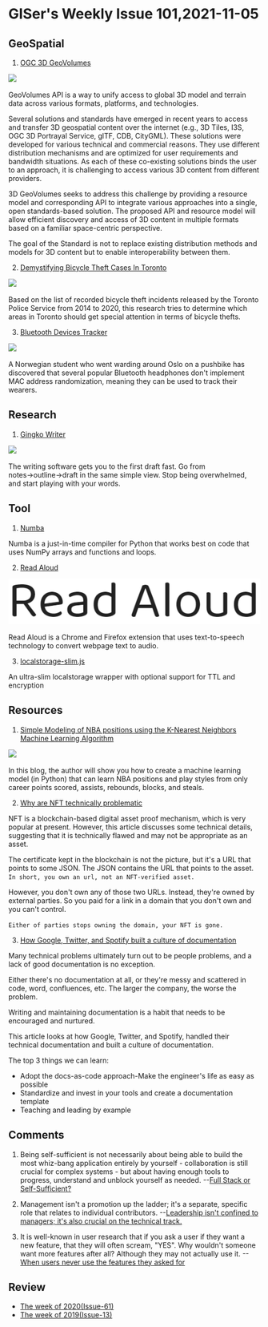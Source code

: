 # GISer's Weekly Issue 101,2021-11-05

## GeoSpatial

1. [OGC 3D GeoVolumes](https://transfer.hft-stuttgart.de/gitlab/ogc/3dgeovolumesapi)

![](https://transfer.hft-stuttgart.de/gitlab/ogc/3dgeovolumesapi/-/raw/master/img/ResourceArchitecture2.jpg)

GeoVolumes API is a way to unify access to global 3D model and terrain data across various formats, platforms, and technologies.

Several solutions and standards have emerged in recent years to access and transfer 3D geospatial content over the internet (e.g., 3D Tiles, I3S, OGC 3D Portrayal Service, glTF, CDB, CityGML). These solutions were developed for various technical and commercial reasons. They use different distribution mechanisms and are optimized for user requirements and bandwidth situations. As each of these co-existing solutions binds the user to an approach, it is challenging to access various 3D content from different providers.

3D GeoVolumes seeks to address this challenge by providing a resource model and corresponding API to integrate various approaches into a single, open standards-based solution. The proposed API and resource model will allow efficient discovery and access of 3D content in multiple formats based on a familiar space-centric perspective.

The goal of the Standard is not to replace existing distribution methods and models for 3D content but to enable interoperability between them.

2. [Demystifying Bicycle Theft Cases In Toronto](https://towardsdatascience.com/demystifying-bicycle-theft-cases-in-toronto-which-neighborhoods-should-get-more-attention-1ff273115474)

![](https://miro.medium.com/max/700/1*BhwLuRxIdvZhe5EQvWiqrw.png)

Based on the list of recorded bicycle theft incidents released by the Toronto Police Service from 2014 to 2020, this research tries to determine which areas in Toronto should get special attention in terms of bicycle thefts.

3. [Bluetooth Devices Tracker](https://www.theregister.com/2021/09/04/bluetooth_headphones_tracking_oslo/)

![](https://cdn.beekka.com/blogimg/asset/202111/bg2021110502.jpg)

A Norwegian student who went warding around Oslo on a pushbike has discovered that several popular Bluetooth headphones don't implement MAC address randomization, meaning they can be used to track their wearers.

## Research

1. [Gingko Writer](https://gingkowriter.com/)

![](https://d33wubrfki0l68.cloudfront.net/92c3320598584bbdd884e673e3bfd1be130e8e5f/f1095/img/big-picture-details.png)

The writing software gets you to the first draft fast. Go from notes→outline→draft in the same simple view. Stop being overwhelmed, and start playing with your words.

## Tool

1. [Numba](https://github.com/numba/numba)

Numba is a just-in-time compiler for Python that works best on code that uses NumPy arrays and functions and loops.

2. [Read Aloud](https://github.com/ken107/read-aloud)

![](https://github.com/ken107/read-aloud/raw/master/docs/images/logo-text-trans.png)

Read Aloud is a Chrome and Firefox extension that uses text-to-speech technology to convert webpage text to audio.

3. [localstorage-slim.js](https://github.com/digitalfortress-tech/localstorage-slim)

An ultra-slim localstorage wrapper with optional support for TTL and encryption

## Resources

1. [Simple Modeling of NBA positions using the K-Nearest Neighbors Machine Learning Algorithm](https://towardsdatascience.com/simple-modeling-of-nba-positions-using-the-k-nearest-neighbors-machine-learning-algorithm-223b8addb08f)

![](https://miro.medium.com/max/556/1*QZDeQyKqReTNZ6dhaXZ9wQ.png)

In this blog, the author will show you how to create a machine learning model (in Python) that can learn NBA positions and play styles from only career points scored, assists, rebounds, blocks, and steals.

2. [Why are NFT technically problematic](https://threadreaderapp.com/thread/1445506673108406286.html)

NFT is a blockchain-based digital asset proof mechanism, which is very popular at present. However, this article discusses some technical details, suggesting that it is technically flawed and may not be appropriate as an asset.

The certificate kept in the blockchain is not the picture, but it's a URL that points to some JSON. The JSON contains the URL that points to the asset. `In short, you own an url, not an NFT-verified asset.`

However, you don't own any of those two URLs. Instead, they're owned by external parties. So you paid for a link in a domain that you don't own and you can't control.

`Either of parties stops owning the domain, your NFT is gone.`

3. [How Google, Twitter, and Spotify built a culture of documentation](https://blog.doctave.com/2021/09/07/how-google-twitter-and-spotify-build-culture-of-documentation.html)

Many technical problems ultimately turn out to be people problems, and a lack of good documentation is no exception.

Either there's no documentation at all, or they're messy and scattered in code, word, confluences, etc. The larger the company, the worse the problem.

Writing and maintaining documentation is a habit that needs to be encouraged and nurtured.

This article looks at how Google, Twitter, and Spotify, handled their technical documentation and built a culture of documentation.

The top 3 things we can learn:

- Adopt the docs-as-code approach-Make the engineer's life as easy as possible
- Standardize and invest in your tools and create a documentation template
- Teaching and leading by example

## Comments

1.  Being self-sufficient is not necessarily about being able to build the most whiz-bang application entirely by yourself - collaboration is still crucial for complex systems - but about having enough tools to progress, understand and unblock yourself as needed.
    --[Full Stack or Self-Sufficient?](https://tomgamon.com/posts/self-sufficiency/?newsletter)

2.  Management isn't a promotion up the ladder; it's a separate, specific role that relates to individual contributors.
    --[Leadership isn't confined to managers; it's also crucial on the technical track.](https://leaddev.com/career-paths-progression-promotion/management-isnt-promotion?vgo_ee=zvgfOykjsOTESwDatmxo74vy7T5YEJ8ohjC9vauJg30%3D)

3.  It is well-known in user research that if you ask a user if they want a new feature, that they will often scream, "YES". Why wouldn't someone want more features after all? Although they may not actually use it.
    --[When users never use the features they asked for](https://web.eecs.utk.edu/~azh/blog/featurestheywanted.html)

## Review

- [The week of 2020(Issue-61)](https://github.com/lkcozy/weekly/blob/master/docs/2020/issue-61.md)
- [The week of 2019(Issue-13)](https://github.com/lkcozy/weekly/blob/master/docs/2019/issue-13.md)

